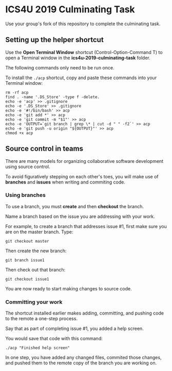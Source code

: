 # ICS4U 2019 Culminating Task

Use your group's fork of this repository to complete the culminating task.

## Setting up the helper shortcut

Use the **Open Terminal Window** shortcut (Control-Option-Command T) to open a Terminal window in the **ics4u-2019-culminating-task** folder.

The following commands only need to be run once.

To install the `./acp` shortcut, copy and paste these commands into your Terminal window:

```
rm -rf acp
find . -name '.DS_Store' -type f -delete. 
echo -e 'acp' >> .gitignore
echo -e '.DS_Store' >> .gitignore
echo -e '#!/bin/bash' >> acp
echo -e 'git add *' >> acp
echo -e 'git commit -m "$1"' >> acp
echo -e 'OUTPUT=`git branch | grep \* | cut -d " " -f2`' >> acp
echo -e 'git push -u origin "${OUTPUT}"' >> acp
chmod +x acp
```

## Source control in teams

There are many models for organizing collaborative software development using source control.

To avoid figuratively stepping on each other's toes, you will make use of **branches** and **issues** when writing and commiting code.

### Using branches

To use a branch, you must **create** and then **checkout** the branch.

Name a branch based on the issue you are addressing with your work.

For example, to create a branch that addresses issue #1, first make sure you are on the master branch. Type:

```
git checkout master
```

Then create the new branch:

```
git branch issue1
```

Then check out that branch:

```
git checkout issue1
```

You are now ready to start making changes to source code.

### Committing your work

The shortcut installed earlier makes adding, committing, and pushing code to the remote a one-step process.

Say that as part of completing issue #1, you added a help screen.

You would save that code with this command:

```
./acp "Finished help screen"
```

In one step, you have added any changed files, commited those changes, and pushed them to the remote copy of the branch you are working on.
